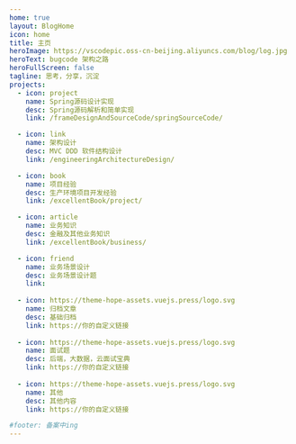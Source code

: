```yaml
---
home: true
layout: BlogHome
icon: home
title: 主页
heroImage: https://vscodepic.oss-cn-beijing.aliyuncs.com/blog/log.jpg
heroText: bugcode 架构之路
heroFullScreen: false
tagline: 思考，分享，沉淀
projects:
  - icon: project
    name: Spring源码设计实现
    desc: Spring源码解析和简单实现
    link: /frameDesignAndSourceCode/springSourceCode/

  - icon: link
    name: 架构设计
    desc: MVC DDD 软件结构设计
    link: /engineeringArchitectureDesign/

  - icon: book
    name: 项目经验
    desc: 生产环境项目开发经验
    link: /excellentBook/project/

  - icon: article
    name: 业务知识
    desc: 金融及其他业务知识
    link: /excellentBook/business/

  - icon: friend
    name: 业务场景设计
    desc: 业务场景设计题
    link: 
    
  - icon: https://theme-hope-assets.vuejs.press/logo.svg
    name: 归档文章
    desc: 基础归档
    link: https://你的自定义链接
    
  - icon: https://theme-hope-assets.vuejs.press/logo.svg
    name: 面试题
    desc: 后端，大数据，云面试宝典
    link: https://你的自定义链接
    
  - icon: https://theme-hope-assets.vuejs.press/logo.svg
    name: 其他
    desc: 其他内容
    link: https://你的自定义链接

#footer: 备案中ing
---
```

